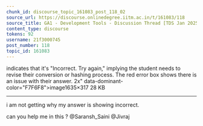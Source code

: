 ```yaml
---
chunk_id: discourse_topic_161083_post_118_02
source_url: https://discourse.onlinedegree.iitm.ac.in/t/161083/118
source_title: GA1 - Development Tools - Discussion Thread [TDS Jan 2025]
content_type: discourse
tokens: 92
username: 21f3000745
post_number: 118
topic_id: 161083
---
```


 indicates that it's "Incorrect. Try again," implying the student needs to revise their conversion or hashing process. The red error box shows there is an issue with their answer. 2x" data-dominant-color="F7F6F8">image1635×317 28 KB

---

i am not getting why my answer is showing incorrect.

can you help me in this ? @Saransh_Saini @Jivraj
